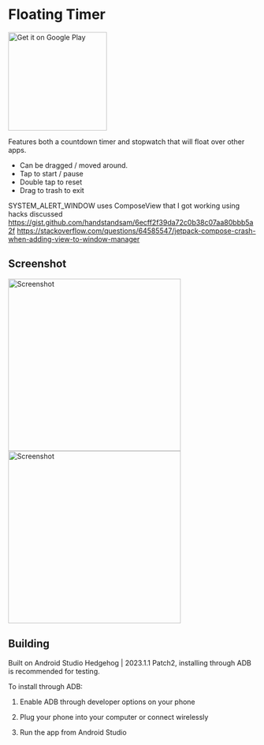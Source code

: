 # Floating Timer

<a href='https://play.google.com/store/apps/details?id=xyz.tberghuis.floatingtimer'><img alt='Get it on Google Play' src='https://play.google.com/intl/en_us/badges/static/images/badges/en_badge_web_generic.png' width="200"/></a>

Features both a countdown timer and stopwatch that will float over other apps.

* Can be dragged / moved around.
* Tap to start / pause
* Double tap to reset
* Drag to trash to exit

SYSTEM_ALERT_WINDOW uses ComposeView that I got working using hacks discussed
https://gist.github.com/handstandsam/6ecff2f39da72c0b38c07aa80bbb5a2f
https://stackoverflow.com/questions/64585547/jetpack-compose-crash-when-adding-view-to-window-manager

## Screenshot
<img alt='Screenshot' src='https://github.com/tberghuis/FloatingCountdownTimer/raw/master/docs/images/Screenshot_home.png' width="350"/> <img alt='Screenshot' src='https://github.com/tberghuis/FloatingCountdownTimer/raw/master/docs/images/Screenshot_halo_color.png' width="350"/>

## Building

Built on Android Studio Hedgehog | 2023.1.1 Patch2, installing through ADB is recommended for testing.

To install through ADB:

1. Enable ADB through developer options on your phone

2. Plug your phone into your computer or connect wirelessly

3. Run the app from Android Studio
